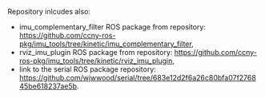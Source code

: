 Repository inlcudes also:
- imu_complementary_filter ROS package from repository: https://github.com/ccny-ros-pkg/imu_tools/tree/kinetic/imu_complementary_filter,
- rviz_imu_plugin ROS package from repository: https://github.com/ccny-ros-pkg/imu_tools/tree/kinetic/rviz_imu_plugin,
- link to the serial ROS package repository: https://github.com/wjwwood/serial/tree/683e12d2f6a26c80bfa07f276845be618237ae5b.
